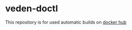 # veden-doctl
This repository is for used automatic builds on [docker hub](https://hub.docker.com/r/veden/veden-doctl/)

